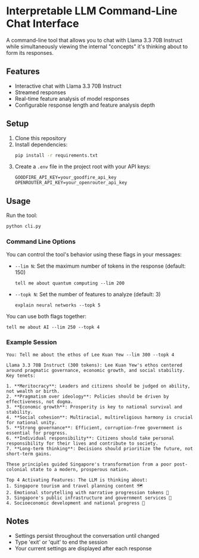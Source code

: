 # Interpretable LLM Command-Line Chat Interface

A command-line tool that allows you to chat with Llama 3.3 70B Instruct while simultaneously viewing the internal "concepts" it's thinking about to form its responses.

## Features

- Interactive chat with Llama 3.3 70B Instruct
- Streamed responses
- Real-time feature analysis of model responses
- Configurable response length and feature analysis depth

## Setup

1. Clone this repository
2. Install dependencies:
   ```bash
   pip install -r requirements.txt
   ```
3. Create a `.env` file in the project root with your API keys:
   ```
   GOODFIRE_API_KEY=your_goodfire_api_key
   OPENROUTER_API_KEY=your_openrouter_api_key
   ```

## Usage

Run the tool:
```bash
python cli.py
```

### Command Line Options

You can control the tool's behavior using these flags in your messages:

- `--lim N`: Set the maximum number of tokens in the response (default: 150)
  ```
  tell me about quantum computing --lim 200
  ```

- `--topk N`: Set the number of features to analyze (default: 3)
  ```
  explain neural networks --topk 5
  ```

You can use both flags together:
```
tell me about AI --lim 250 --topk 4
```

### Example Session

```
You: Tell me about the ethos of Lee Kuan Yew --lim 300 --topk 4

Llama 3.3 70B Instruct (300 tokens): Lee Kuan Yew's ethos centered around pragmatic governance, economic growth, and social stability. Key tenets:

1. **Meritocracy**: Leaders and citizens should be judged on ability, not wealth or birth.
2. **Pragmatism over ideology**: Policies should be driven by effectiveness, not dogma.
3. **Economic growth**: Prosperity is key to national survival and stability.
4. **Social cohesion**: Multiracial, multireligious harmony is crucial for national unity.
5. **Strong governance**: Efficient, corruption-free government is essential for progress.
6. **Individual responsibility**: Citizens should take personal responsibility for their lives and contribute to society.
7. **Long-term thinking**: Decisions should prioritize the future, not short-term gains.

These principles guided Singapore's transformation from a poor post-colonial state to a modern, prosperous nation.

Top 4 Activating Features: The LLM is thinking about:
1. Singapore tourism and travel planning content 🗺 ️
2. Emotional storytelling with narrative progression tokens 💬
3. Singapore's public infrastructure and government services 🚂
4. Socioeconomic development and national progress 🚀
```

## Notes

- Settings persist throughout the conversation until changed
- Type 'exit' or 'quit' to end the session
- Your current settings are displayed after each response
